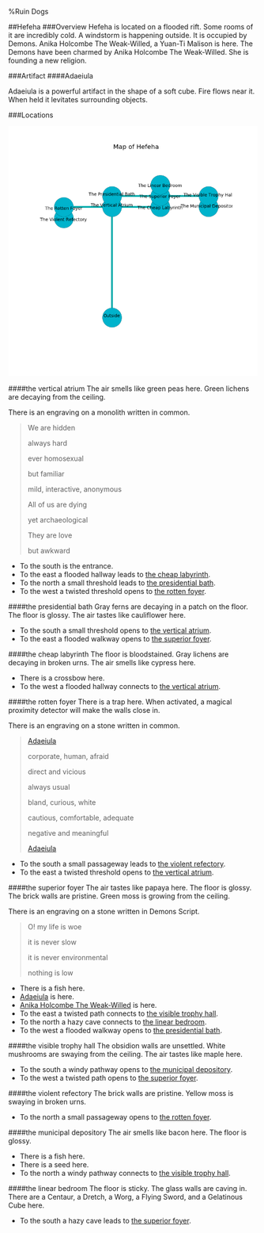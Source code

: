 %Ruin Dogs

##Hefeha
###Overview
Hefeha is located on a flooded rift. Some rooms of it are incredibly cold. A windstorm is happening outside. It is occupied by Demons. <a name="Anika-Holcombe-The-Weak-Willed"></a>Anika Holcombe The Weak-Willed, a Yuan-Ti Malison is here. The Demons have been charmed by Anika Holcombe The Weak-Willed. She  is founding a new religion. 



###Artifact
####<a name="Adaeiula"></a>Adaeiula


Adaeiula is a powerful artifact in the shape of a soft cube. Fire flows near it. When held it levitates surrounding objects. 





###Locations


![](../v1/images/Hefeha.png)

####<a name="the-vertical-atrium"></a>the vertical atrium
The air smells like green peas here. Green lichens are decaying from the ceiling. 

There is an engraving on a monolith written in common. 

> We are hidden
>
> always hard
>
> ever homosexual
>
> but familiar
>
> mild, interactive, anonymous
>
> All of us are dying
>
> yet archaeological
>
> They are love
>
> but awkward
>


* To the south is the entrance.
* To the east a flooded hallway leads to [the cheap labyrinth](#the-cheap-labyrinth).
* To the north a small threshold leads to [the presidential bath](#the-presidential-bath).
* To the west a twisted threshold opens to [the rotten foyer](#the-rotten-foyer).


####<a name="the-presidential-bath"></a>the presidential bath
Gray ferns are decaying in a patch on the floor. The floor is glossy. The air tastes like cauliflower here. 



* To the south a small threshold opens to [the vertical atrium](#the-vertical-atrium).
* To the east a flooded walkway opens to [the superior foyer](#the-superior-foyer).


####<a name="the-cheap-labyrinth"></a>the cheap labyrinth
The floor is bloodstained. Gray lichens are decaying in broken urns. The air smells like cypress here. 



* There is a crossbow here.
* To the west a flooded hallway connects to [the vertical atrium](#the-vertical-atrium).


####<a name="the-rotten-foyer"></a>the rotten foyer
There is a trap here. When activated, a magical proximity detector will make the walls close in. 

There is an engraving on a stone written in common. 

> [Adaeiula](#Adaeiula)
>
> corporate, human, afraid
>
> direct and vicious
>
> always usual
>
> bland, curious, white
>
> cautious, comfortable, adequate
>
> negative and meaningful
>
> [Adaeiula](#Adaeiula)
>


* To the south a small passageway leads to [the violent refectory](#the-violent-refectory).
* To the east a twisted threshold opens to [the vertical atrium](#the-vertical-atrium).


####<a name="the-superior-foyer"></a>the superior foyer
The air tastes like papaya here. The floor is glossy. The brick walls are pristine. Green moss is growing from the ceiling. 

There is an engraving on a stone written in Demons Script. 

> O! my life is woe
>
> it is never slow
>
> it is never environmental
>
> nothing is low
>


* There is a fish here.
* [Adaeiula](#Adaeiula) is here.
* [Anika Holcombe The Weak-Willed](#Anika-Holcombe-The-Weak-Willed) is here.
* To the east a twisted path connects to [the visible trophy hall](#the-visible-trophy-hall).
* To the north a hazy cave connects to [the linear bedroom](#the-linear-bedroom).
* To the west a flooded walkway opens to [the presidential bath](#the-presidential-bath).


####<a name="the-visible-trophy-hall"></a>the visible trophy hall
The obsidion walls are unsettled. White mushrooms are swaying from the ceiling. The air tastes like maple here. 



* To the south a windy pathway opens to [the municipal depository](#the-municipal-depository).
* To the west a twisted path opens to [the superior foyer](#the-superior-foyer).


####<a name="the-violent-refectory"></a>the violent refectory
The brick walls are pristine. Yellow moss is swaying in broken urns. 



* To the north a small passageway opens to [the rotten foyer](#the-rotten-foyer).


####<a name="the-municipal-depository"></a>the municipal depository
The air smells like bacon here. The floor is glossy. 



* There is a fish here.
* There is a seed here.
* To the north a windy pathway connects to [the visible trophy hall](#the-visible-trophy-hall).


####<a name="the-linear-bedroom"></a>the linear bedroom
The floor is sticky. The glass walls are caving in. There are a Centaur, a Dretch, a Worg, a Flying Sword, and a Gelatinous Cube here. 



* To the south a hazy cave leads to [the superior foyer](#the-superior-foyer).


